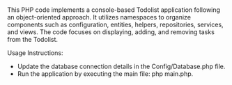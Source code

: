 #

This PHP code implements a console-based Todolist application following an object-oriented approach. It utilizes namespaces to organize components such as configuration, entities, helpers, repositories, services, and views. The code focuses on displaying, adding, and removing tasks from the Todolist.

Usage Instructions:

- Update the database connection details in the Config/Database.php file.
- Run the application by executing the main file: php main.php.

